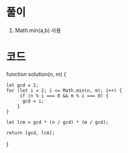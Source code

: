 # 풀이

1. Math.min(a,b) 사용

# 코드

function solution(n, m) {

    let gcd = 1;
    for (let i = 2; i <= Math.min(n, m); i++) {
         if (n % i === 0 && m % i === 0) {
          gcd = i;
        }
    }

    let lcm = gcd * (n / gcd) * (m / gcd);

    return [gcd, lcm];

}

```js

```
